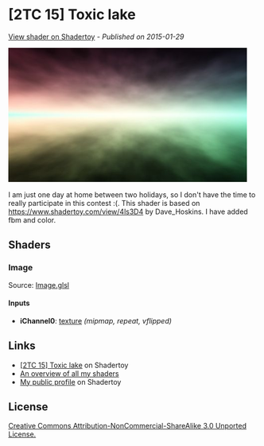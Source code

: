 ﻿# [2TC 15] Toxic lake
[View shader on Shadertoy](https://www.shadertoy.com/view/Xls3WM) - _Published on 2015-01-29_ 

![thumbnail](./thumbnail.jpg)

I am just one day at home between two holidays, so I don't have the time to really participate in this contest :(. This shader is based on  https://www.shadertoy.com/view/4ls3D4 by Dave_Hoskins. I have added fbm and color. 
## Shaders

### Image

Source: [Image.glsl](./Image.glsl)

#### Inputs

 * **iChannel0**: [texture](https://shadertoy.com/media/a/f735bee5b64ef98879dc618b016ecf7939a5756040c2cde21ccb15e69a6e1cfb.png) _(mipmap, repeat, vflipped)_

## Links
* [[2TC 15] Toxic lake](https://www.shadertoy.com/view/Xls3WM) on Shadertoy
* [An overview of all my shaders](https://reindernijhoff.net/shadertoy/)
* [My public profile](https://www.shadertoy.com/user/reinder) on Shadertoy

## License

[Creative Commons Attribution-NonCommercial-ShareAlike 3.0 Unported License.](https://creativecommons.org/licenses/by-nc-sa/3.0/)

